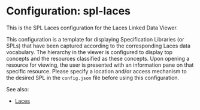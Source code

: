 # Configuration: spl-laces

This is the SPL Laces configuration for the Laces Linked Data Viewer.

This configuration is a template for displaying Specification Libraries (or SPLs) that have been captured according to the corresponding Laces data vocabulary. The hierarchy in the viewer is configured to display top concepts and the resources classified as these concepts. Upon opening a resource for viewing, the user is presented with an information pane on that specific resource. Please specify a location and/or access mechanism to the desired SPL in the `config.json` file before using this configuration.

See also:
* [Laces](https://laceshub.com/)